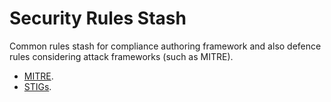 # Security Rules Stash

Common rules stash for compliance authoring framework and also defence rules considering attack frameworks (such as MITRE).

* [MITRE](MITRE/README.md).
* [STIGs](STIGs/README.md).

